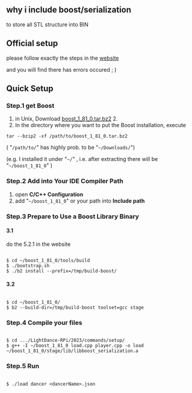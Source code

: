 ## why i include boost/serialization

to store all STL structure into BIN

## Official setup

please follow exactly the steps in the [website](https://www.boost.org/doc/libs/1_81_0/more/getting_started/unix-variants.html)

and you will find there has errors occured ; )

## Quick Setup

### Step.1 get Boost

1. in Unix, Download [boost_1_81_0.tar.bz2](https://www.boost.org/users/history/version_1_81_0.html) 2.
2. In the directory where you want to put the Boost installation, execute

```
tar --bzip2 -xf /path/to/boost_1_81_0.tar.bz2
```

( "`/path/to/`" has highly prob. to be "`~/Downloads/`")

(e.g.
I installed it under "`~/`"
, i.e. after extracting there will be "`~/boost_1_81_0`"
)

### Step.2 Add into Your IDE Compiler Path

1. open **C/C++ Configuration**
2. add "`~/boost_1_81_0`" or your path into **Include path**

### Step.3 Prepare to Use a Boost Library Binary

#### 3.1

do the 5.2.1 in the website

```

$ cd ~/boost_1_81_0/tools/build
$ ./bootstrap.sh
$ ./b2 install --prefix=/tmp/build-boost/

```

#### 3.2

```

$ cd ~/boost_1_81_0/
$ b2 --build-dir=/tmp/build-boost toolset=gcc stage

```

### Step.4 Compile your files

```

$ cd .../LightDance-RPi/2023/commands/setup/
$ g++ -I ~/boost_1_81_0 load.cpp player.cpp -o load ~/boost_1_81_0/stage/lib/libboost_serialization.a

```

### Step.5 Run

```

$ ./load dancer <dancerName>.json

```
